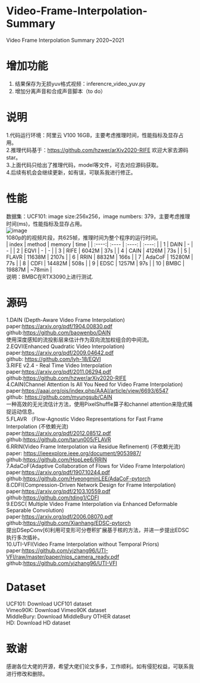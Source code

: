 # Video-Frame-Interpolation-Summary
Video Frame Interpolation Summary 2020~2021

# 增加功能  
1. 结果保存为无损yuv格式视频：inferencre_video_yuv.py  
2. 增加分离声音和合成声音脚本（to do）    


# 说明
1.代码运行环境：阿里云 V100 16GB，主要考虑推理时间，性能指标及显存占用。    
2.推理代码基于：https://github.com/hzwer/arXiv2020-RIFE 欢迎大家去源码star。    
3.上面代码只给出了推理代码，model等文件，可去对应源码获取。    
4.后续有机会会继续更新，如有误，可联系我进行修正。  
# 性能
数据集：UCF101:  image size:256x256，image numbers: 379，主要考虑推理时间(ms)，性能指标及显存占用。    
![image](https://github.com/zdyshine/Video-Frame-Interpolation-Summary/blob/main/UCF101.png)    
1080p的的视频片段，共625帧，推理时间为整个程序的运行时间。     
| index | method | memory | time |
| :----:| :---- | :----: | :----: |
| 1 | DAIN | - | - |
| 2 | EQVI | - | - |
| 3 | RIFE | 6042M | 37s |
| 4 | CAIN | 4126M | 73s |
| 5 | FLAVR | 11638M | 2107s |
| 6 | RRIN | 8832M | 166s |
| 7 | AdaCoF | 15280M | 77s |
| 8 | CDFI | 14482M | 508s |
| 9 | EDSC | 1257M | 97s |
| 10 | BMBC | 19887M | ~78min |  
说明：BMBC在RTX3090上进行测试.
# 源码
1.DAIN (Depth-Aware Video Frame Interpolation)    
   paper:https://arxiv.org/pdf/1904.00830.pdf    
   github:https://github.com/baowenbo/DAIN    
   使用深度感知的流投影层来估计作为双向流加权组合的中间流。    
2.EQVI(Enhanced Quadratic Video Interpolation)     
   paper:https://arxiv.org/pdf/2009.04642.pdf    
   github: https://github.com/lyh-18/EQVI    
3.RIFE v2.4 - Real Time Video Interpolation      
   paper:https://arxiv.org/pdf/2011.06294.pdf    
   github:https://github.com/hzwer/arXiv2020-RIFE    
4.CAIN(Channel Attention Is All You Need for Video Frame Interpolation)    
   paper:https://aaai.org/ojs/index.php/AAAI/article/view/6693/6547    
   github: https://github.com/myungsub/CAIN    
  一种高效的无光流估计方法，使用PixelShuffle算子和channel attention来隐式捕捉运动信息。    
5.FLAVR （Flow-Agnostic Video Representations for Fast Frame Interpolation (不依赖光流)    
   paper:https://arxiv.org/pdf/2012.08512.pdf    
   github:https://github.com/tarun005/FLAVR    
6.RRIN(Video Frame Interpolation via Residue Refinement) (不依赖光流)    
   paper:   https://ieeexplore.ieee.org/document/9053987/    
   github:https://github.com/HopLee6/RRIN    
7.AdaCoF(Adaptive Collaboration of Flows for Video Frame Interpolation)    
   paper:https://arxiv.org/pdf/1907.10244.pdf    
   github:https://github.com/HyeongminLEE/AdaCoF-pytorch    
8.CDFI(Compression-Driven Network Design for Frame Interpolation)    
   paper:https://arxiv.org/pdf/2103.10559.pdf    
   github:https://github.com/tding1/CDFI    
9.EDSC( Multiple Video Frame Interpolation via Enhanced Deformable Separable Convolution)    
   paper:https://arxiv.org/pdf/2006.08070.pdf    
   github:https://github.com/Xianhang/EDSC-pytorch    
    提出DSepConv[6]利用可变形可分卷积扩展基于核的方法，并进一步提出EDSC执行多次插补。    
10.UTI-VFI(Video Frame Interpolation without Temporal Priors)    
   paper:https://github.com/yjzhang96/UTI-VFI/raw/master/paper/nips_camera_ready.pdf    
   github:https://github.com/yjzhang96/UTI-VFI    
# Dataset
UCF101: Download UCF101 dataset    
Vimeo90K: Download Vimeo90K dataset    
MiddleBury: Download MiddleBury OTHER dataset    
HD: Download HD dataset    
# 致谢
感谢各位大佬的开源，希望大佬们论文多多，工作顺利。如有侵犯权益，可联系我进行修改和删除。    
